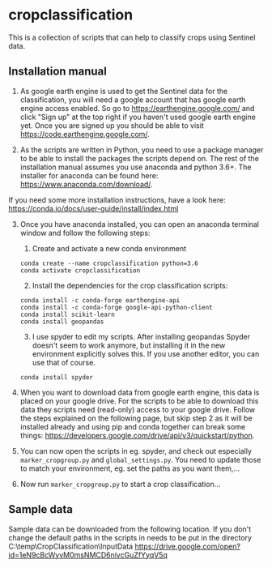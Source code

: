 # cropclassification
This is a collection of scripts that can help to classify crops using Sentinel data.

## Installation manual

1. As google earth engine is used to get the Sentinel data for the classification, you will need a
google account that has google earth engine access enabled.
So go to https://earthengine.google.com/ and click "Sign up" at the top right if you haven't used
google earth engine yet.
Once you are signed up you should be able to visit https://code.earthengine.google.com/.

2. As the scripts are written in Python, you need to use a package manager to be able to install
the packages the scripts depend on. The rest of the installation manual assumes you use anaconda and
python 3.6+. The installer for anaconda can be found here: https://www.anaconda.com/download/.

If you need some more installation instructions, have a look here:
https://conda.io/docs/user-guide/install/index.html

3. Once you have anaconda installed, you can open an anaconda terminal window and follow the
following steps:

      1. Create and activate a new conda environment
      ```
	  conda create --name cropclassification python=3.6
      conda activate cropclassification
	  ```
      2. Install the dependencies for the crop classification scripts:
      ```
	  conda install -c conda-forge earthengine-api
	  conda install -c conda-forge google-api-python-client
	  conda install scikit-learn
	  conda install geopandas
	  ```
      3. I use spyder to edit my scripts. After installing geopandas Spyder doesn't seem to work
      anymore, but installing it in the new environment explicitly solves this. If you use another
      editor, you can use that of course.
      ```
	  conda install spyder
	  ```

4. When you want to download data from google earth engine, this data is placed on your google
drive. For the scripts to be able to download this data they scripts need (read-only) access to your
google drive. Follow the steps explained on the following page, but skip step 2 as it will be
installed already and using pip and conda together can break some things:
https://developers.google.com/drive/api/v3/quickstart/python.

5. You can now open the scripts in eg. spyder, and check out especially `marker_cropgroup.py` and
`global_settings.py`. You need to update those to match your environment, eg. set the paths as you
want them,...

6. Now run `marker_cropgroup.py` to start a crop classification...

## Sample data

Sample data can be downloaded from the following location. If you don't change the default paths in the scripts in needs to be put in the directory C:\temp\CropClassification\InputData
https://drive.google.com/open?id=1eN9cBcWyvM0msNMCD6nivcGuZfYyqV5q
